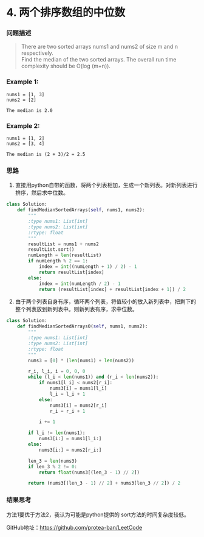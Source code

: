 # 4. 两个排序数组的中位数

### 问题描述
> There are two sorted arrays nums1 and nums2 of size m and n respectively.<br>Find the median of the two sorted arrays. The overall run time complexity should be O(log (m+n)).

### Example 1:
    nums1 = [1, 3]
    nums2 = [2]
    
    The median is 2.0

### Example 2:
    nums1 = [1, 2]
    nums2 = [3, 4]
    
    The median is (2 + 3)/2 = 2.5
    
### 思路
1. 直接用python自带的函数，将两个列表相加，生成一个新列表。对新列表进行排序，然后求中位数。

```python
class Solution:
    def findMedianSortedArrays(self, nums1, nums2):
        """
        :type nums1: List[int]
        :type nums2: List[int]
        :rtype: float
        """
        resultList = nums1 + nums2
        resultList.sort()
        numLength = len(resultList)
        if numLength % 2 == 1:
            index = int((numLength + 1) / 2) - 1
            return resultList[index]
        else:
            index = int(numLength / 2) - 1
            return (resultList[index] + resultList[index + 1]) / 2
```

2. 由于两个列表自身有序，循环两个列表，将值较小的放入新列表中，把剩下的整个列表放到新列表中。则新列表有序，求中位数。

```python
class Solution:
    def findMedianSortedArrays0(self, nums1, nums2):
        """
        :type nums1: List[int]
        :type nums2: List[int]
        :rtype: float
        """
        nums3 = [0] * (len(nums1) + len(nums2))

        r_i, l_i, i = 0, 0, 0
        while (l_i < len(nums1)) and (r_i < len(nums2)):
            if nums1[l_i] < nums2[r_i]:
                nums3[i] = nums1[l_i]
                l_i = l_i + 1
            else:
                nums3[i] = nums2[r_i]
                r_i = r_i + 1

            i += 1

        if l_i != len(nums1):
            nums3[i:] = nums1[l_i:]
        else:
            nums3[i:] = nums2[r_i:]

        len_3 = len(nums3)
        if len_3 % 2 != 0:
            return float(nums3[(len_3 - 1) // 2])

        return (nums3[(len_3 - 1) // 2] + nums3[len_3 // 2]) / 2

```


### 结果思考
方法1要优于方法2，我认为可能是python提供的 sort方法的时间复杂度较低。

GitHub地址：https://github.com/protea-ban/LeetCode